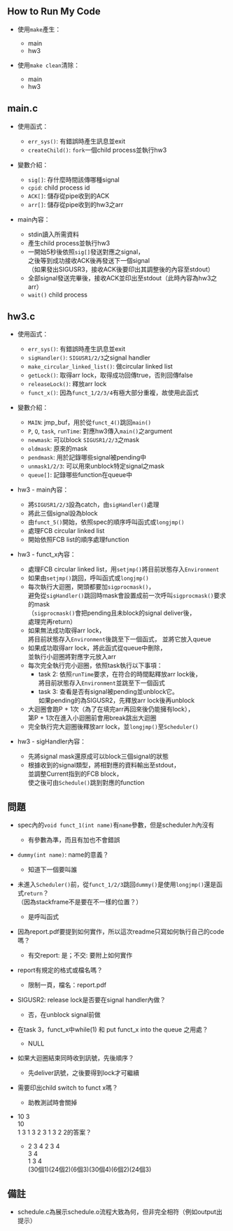 ## How to Run My Code
* 使用`make`產生：
	* main
	* hw3
	
* 使用`make clean`清除：
	* main
	* hw3


## main.c
* 使用函式：
	* `err_sys()`: 有錯誤時產生訊息並exit
	* `createChild()`: `fork`一個child process並執行hw3

* 變數介紹：
	* `sig[]`: 存什麼時間該傳哪種signal
	* `cpid`: child process id
	* `ACK[]`: 儲存從pipe收到的ACK
	* `arr[]`: 儲存從pipe收到的hw3之arr

* main內容：
	* stdin讀入所需資料
	* 產生child process並執行hw3
	* 一開始5秒後依照`sig[]`發送對應之signal，  
	之後等到成功接收ACK後再發送下一個signal  
	（如果發出SIGUSR3，接收ACK後要印出其調整後的內容至stdout）
	* 全部signal發送完畢後，接收ACK並印出至stdout（此時內容為hw3之arr）
	* `wait()` child process


## hw3.c
* 使用函式：
	* `err_sys()`: 有錯誤時產生訊息並exit
	* `sigHandler()`: `SIGUSR1/2/3`之signal handler
	* `make_circular_linked_list()`: 做circular linked list
	* `getLock()`: 取得arr lock，取得成功回傳true，否則回傳false
	* `releaseLock()`: 釋放arr lock
	* `funct_x()`: 因為`funct_1/2/3/4`有極大部分重複，故使用此函式

* 變數介紹：
	* `MAIN`: jmp_buf，用於從`funct_4()`跳回`main()`
	* `P`, `Q`, `task`, `runTime`: 對應hw3傳入`main()`之argument
	* `newmask`: 可以block `SIGUSR1/2/3`之mask
	* `oldmask`: 原來的mask
	* `pendmask`: 用於記錄哪些signal被pending中
	* `unmask1/2/3`: 可以用來unblock特定signal之mask
	* `queue[]`: 記錄哪些function在queue中

* hw3 - main內容：
	* 將`SIGUSR1/2/3`設為catch，由`sigHandler()`處理
	* 將此三個signal設為block
	* 由`funct_5()`開始，依照spec的順序呼叫函式或`longjmp()`
	* 處理FCB circular linked list
	* 開始依照FCB list的順序處理function

* hw3 - funct_x內容：
	* 處理FCB circular linked list，用`setjmp()`將目前狀態存入`Environment`
	* 如果由`setjmp()`跳回，呼叫函式或`longjmp()`
	* 每次執行大迴圈，開頭都要加`sigprocmask()`，  
	避免從`sigHandler()`跳回時mask會設置成前一次呼叫`sigprocmask()`要求的mask  
	（`sigprocmask()`會把pending且未block的signal deliver後，  
	處理完再return）
	* 如果無法成功取得arr lock，  
	將目前狀態存入`Environment`後跳至下一個函式，	並將它放入queue
	* 如果成功取得arr lock，將此函式從queue中刪除，  
	並執行小迴圈將對應字元放入arr
	* 每次完全執行完小迴圈，依照task執行以下事項：
		- task 2: 依照`runTime`要求，在符合的時間點釋放arr lock後，  
		將目前狀態存入`Environment`並跳至下一個函式
		- task 3: 查看是否有signal被pending並unblock它。  
		如果pending的為SIGUSR2，先釋放arr lock後再unblock
	* 大迴圈會跑P + 1次（為了在填完arr再回來後仍能擁有lock），  
	第P + 1次在進入小迴圈前會用break跳出大迴圈
	* 完全執行完大迴圈後釋放arr lock，並`longjmp()`至`Scheduler()`

* hw3 - sigHandler內容：
	* 先將signal mask還原成可以block三個signal的狀態
	* 根據收到的signal類型，將相對應的資料輸出至stdout，  
	並調整Current指到的FCB block，  
	使之後可由`Schedule()`跳到對應的function

## 問題
* spec內的`void funct_1(int name)`有`name`參數，但是scheduler.h內沒有
	- 有參數為準，而且有加也不會錯誤

* `dummy(int name)`: name的意義？
	- 知道下一個要叫誰

* 未進入`Scheduler()`前，從`funct_1/2/3`跳回`dummy()`是使用`longjmp()`還是函式`return`？  
（因為stackframe不是要在不一樣的位置？）
	- 是呼叫函式

* 因為report.pdf要提到如何實作，所以這次readme只寫如何執行自己的code嗎？
	- 有交report: 是；不交: 要附上如何實作
	
* report有規定的格式或檔名嗎？
	- 限制一頁，檔名：report.pdf

* SIGUSR2: release lock是否要在signal handler內做？
	- 否，在unblock signal前做

* 在task 3，funct_x中while(1) 和 put funct_x into the queue 之用處？
	- NULL

* 如果大迴圈結束同時收到訊號，先後順序？
	- 先deliver訊號，之後要得到lock才可繼續

* 需要印出child switch to funct x嗎？
	- 助教測試時會關掉

* 	10 3  
	10  
	1 3 1 3 2 3 1 3 2 2的答案？
	- 2 3 4
	  2 3 4  
	  3 4  
	  1 3 4  
	  (30個1)(24個2)(6個3)(30個4)(6個2)(24個3)

## 備註
* schedule.c為展示schedule.o流程大致為何，但非完全相符（例如output出提示）
